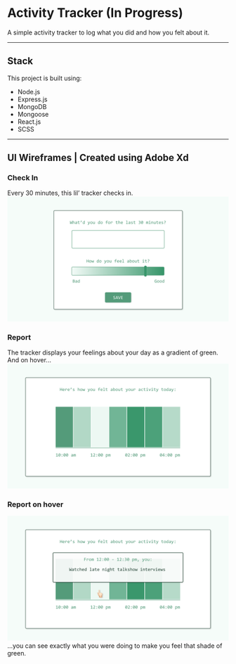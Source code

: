 # Activity Tracker (In Progress)
A simple activity tracker to log what you did and how you felt about it.

---

## Stack
This project is built using:
- Node.js
- Express.js
- MongoDB
- Mongoose
- React.js
- SCSS


---
## UI Wireframes | Created using Adobe Xd
### Check In
Every 30 minutes, this lil’ tracker checks in.
![Question](docs/Question.png)

### Report
The tracker displays your feelings about your day as a gradient of green. And on hover...
![Report](docs/Report.png)

### Report on hover
![Report on hover](docs/Report_hover.png)
...you can see exactly what you were doing to make you feel that shade of green.

